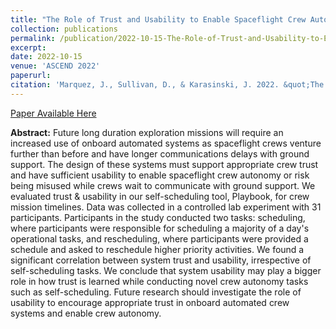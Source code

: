 ```yaml
---
title: "The Role of Trust and Usability to Enable Spaceflight Crew Autonomy"
collection: publications
permalink: /publication/2022-10-15-The-Role-of-Trust-and-Usability-to-Enable-Spaceflight-Crew-Autonomy
excerpt:
date: 2022-10-15
venue: 'ASCEND 2022'
paperurl: 
citation: 'Marquez, J., Sullivan, D., & Karasinski, J. 2022. &quot;The Role of Trust and Usability to Enable Spaceflight Crew Autonomy.&quot; <i>In ASCEND 2022</i>. (p.4262).'
---
```


[Paper Available Here](https://arc.aiaa.org/doi/abs/10.2514/6.2022-4262)

**Abstract:** Future long duration exploration missions will require an increased use of onboard automated systems as spaceflight crews venture further than before and have longer communications delays with ground support. The design of these systems must support appropriate crew trust and have sufficient usability to enable spaceflight crew autonomy or risk being misused while crews wait to communicate with ground support. We evaluated trust & usability in our self-scheduling tool, Playbook, for crew mission timelines. Data was collected in a controlled lab experiment with 31 participants. Participants in the study conducted two tasks: scheduling, where participants were responsible for scheduling a majority of a day's operational tasks, and rescheduling, where participants were provided a schedule and asked to reschedule higher priority activities. We found a significant correlation between system trust and usability, irrespective of self-scheduling tasks. We conclude that system usability may play a bigger role in how trust is learned while conducting novel crew autonomy tasks such as self-scheduling. Future research should investigate the role of usability to encourage appropriate trust in onboard automated crew systems and enable crew autonomy.
